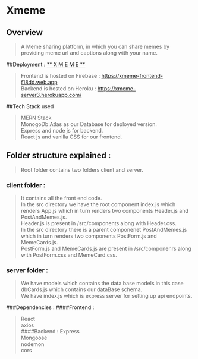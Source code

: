 # Xmeme

## Overview 
> A Meme sharing platform, in which you can share memes by providing meme url and captions along with your name. 

##Deployment :  <a href="https://svsannidhay.github.io/Line_Encoder/" target = "_blank" >** X M E M E **</a>
> Frontend is hosted on Firebase : https://xmeme-frontend-f18dd.web.app <br>
> Backend is hosted on Heroku : https://xmeme-server3.herokuapp.com/  <br>

##Tech Stack used
> MERN Stack <br>
> MonogoDb Atlas as our Database for deployed version.<br>
> Express and node js for backend.<br>
> React js and vanilla CSS for our frontend.<br>

## Folder structure explained : 
> Root folder contains two folders client and server. <br>
### client folder :
> It contains all the front end code.<br>
> In the src directory we have the root component index.js which renders App.js which in turn renders two components Header.js and PostAndMemes.js.<br>
> Header.js is present in /src/components along with Header.css.<br>
> In the src directory there is a parent componenet PostAndMemes.js which in turn renders two components PostForm.js and MemeCards.js.<br>
> PostForm.js and MemeCards.js are present in /src/componenrs along with PostForm.css and MemeCard.css.<br>
### server folder :
> We have models which contains the data base models in this case dbCards.js which contains our dataBase schema.<br>
> We have index.js which is express server for setting up api endpoints.<br>

###Dependencies : 
####Frontend : 
> React<br>
> axios<br>
####Backend : 
> Express<br>
> Mongoose<br>
> nodemon<br>
> cors<br>
